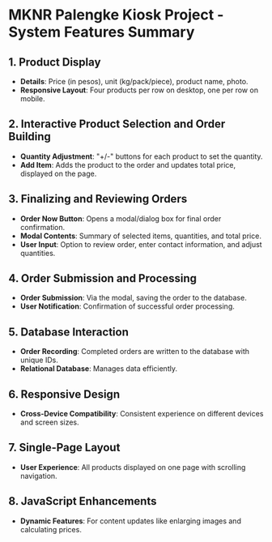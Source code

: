 
# MKNR Palengke Kiosk Project - System Features Summary

## 1. Product Display
- **Details**: Price (in pesos), unit (kg/pack/piece), product name, photo.
- **Responsive Layout**: Four products per row on desktop, one per row on mobile.

## 2. Interactive Product Selection and Order Building
- **Quantity Adjustment**: "+/-" buttons for each product to set the quantity.
- **Add Item**: Adds the product to the order and updates total price, displayed on the page.

## 3. Finalizing and Reviewing Orders
- **Order Now Button**: Opens a modal/dialog box for final order confirmation.
- **Modal Contents**: Summary of selected items, quantities, and total price.
- **User Input**: Option to review order, enter contact information, and adjust quantities.

## 4. Order Submission and Processing
- **Order Submission**: Via the modal, saving the order to the database.
- **User Notification**: Confirmation of successful order processing.

## 5. Database Interaction
- **Order Recording**: Completed orders are written to the database with unique IDs.
- **Relational Database**: Manages data efficiently.

## 6. Responsive Design
- **Cross-Device Compatibility**: Consistent experience on different devices and screen sizes.

## 7. Single-Page Layout
- **User Experience**: All products displayed on one page with scrolling navigation.

## 8. JavaScript Enhancements
- **Dynamic Features**: For content updates like enlarging images and calculating prices.
